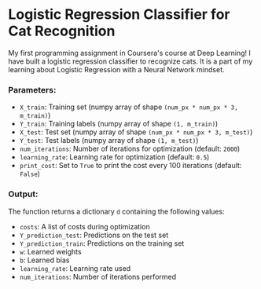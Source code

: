 # Logistic Regression Classifier for Cat Recognition

My first programming assignment in Coursera's course at Deep Learning! I have built a logistic regression classifier to recognize cats.
It is a part of my learning about Logistic Regression with a Neural Network mindset.

### Parameters:
- `X_train`: Training set (numpy array of shape `(num_px * num_px * 3, m_train)`)
- `Y_train`: Training labels (numpy array of shape `(1, m_train)`)
- `X_test`: Test set (numpy array of shape `(num_px * num_px * 3, m_test)`)
- `Y_test`: Test labels (numpy array of shape `(1, m_test)`)
- `num_iterations`: Number of iterations for optimization (default: `2000`)
- `learning_rate`: Learning rate for optimization (default: `0.5`)
- `print_cost`: Set to `True` to print the cost every 100 iterations (default: `False`)

### Output:
The function returns a dictionary `d` containing the following values:

- `costs`: A list of costs during optimization
- `Y_prediction_test`: Predictions on the test set
- `Y_prediction_train`: Predictions on the training set
- `w`: Learned weights
- `b`: Learned bias
- `learning_rate`: Learning rate used
- `num_iterations`: Number of iterations performed

